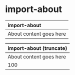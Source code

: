 # import-about

| import-about |
| :---- |
| About content goes here |

| import-about (truncate) |
| :---- |
| About content goes here |
| 100 |
